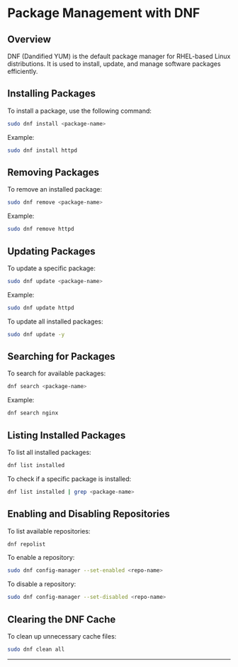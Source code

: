 # Package Management with DNF

## Overview

DNF (Dandified YUM) is the default package manager for RHEL-based Linux distributions. It is used to install, update, and manage software packages efficiently.

## Installing Packages

To install a package, use the following command:
```bash
sudo dnf install <package-name>
```

Example:
```bash
sudo dnf install httpd
```

## Removing Packages

To remove an installed package:
```bash
sudo dnf remove <package-name>
```

Example:
```bash
sudo dnf remove httpd
```

## Updating Packages

To update a specific package:
```bash
sudo dnf update <package-name>
```

Example:
```bash
sudo dnf update httpd
```

To update all installed packages:
```bash
sudo dnf update -y
```

## Searching for Packages

To search for available packages:
```bash
dnf search <package-name>
```

Example:
```bash
dnf search nginx
```

## Listing Installed Packages

To list all installed packages:
```bash
dnf list installed
```

To check if a specific package is installed:
```bash
dnf list installed | grep <package-name>
```

## Enabling and Disabling Repositories

To list available repositories:
```bash
dnf repolist
```

To enable a repository:
```bash
sudo dnf config-manager --set-enabled <repo-name>
```

To disable a repository:
```bash
sudo dnf config-manager --set-disabled <repo-name>
```

## Clearing the DNF Cache

To clean up unnecessary cache files:
```bash
sudo dnf clean all
```


---

